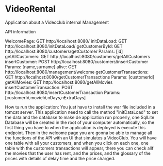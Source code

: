 # VideoRental
Application about a Videoclub internal Management

API information

WelcomePage:	 		    GET  http://localhost:8080/
initDataLoad:	 		    GET  http://localhost:8080/initDataLoad/
getCustomerById: 		    GET  http://localhost:8080/customers/getCustomer  		Params: [id] 
getAllCustomers: 		    GET  http://localhost:8080/customers/getAllCustomers
insertCustomer:  		    POST http://localhost:8080/customers/insertCustomer 	Params: [name,surname]
alive: 	         		    GET  http://localhost:8080/management/welcome
getCustomerTransactions:    GET  http://localhost:8080/getCustomerTransactions			Params: [customerId]
getAllMovies:			    GET  http://localhost:8080/getAllMovies
insertCustomerTransaction:	POST http://localhost:8080/insertCustomerTransaction			Params: [customerId,movieId,nDays,nExtraDays]

How tu run the application: You just have to install the war file included in a tomcat server.
This application need to call the method "initDataLoad" to set the data and the database to make de application run properly, 
one SqlLite Database will be created in the root of your computer automatically,
so the first thing you have to when the application is deployed is execute this endpoint.
Then in the welcome page you are gonna be able to manage all the functions of the API with an UI that simulates a VideoClub.
You will have one table with all your customers, and when you click on each one, one table with the customers transactions will appear, there you can
check allf the movies that the user has rent, and the prices, and the glossary of the prices with details of delay time and the price charged.
